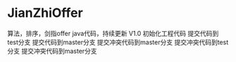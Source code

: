 # JianZhiOffer

算法，排序，剑指offer java代码，持续更新
V1.0 初始化工程代码
提交代码到test分支
提交代码到master分支
提交冲突代码到master分支
提交冲突代码到test分支
提交冲突代码到master分支
